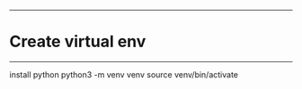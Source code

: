 ________________________
# Create virtual env
________________________
install python
python3 -m venv venv
source venv/bin/activate

